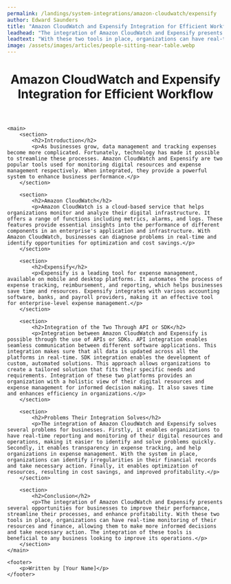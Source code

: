 ```yaml
---
permalink: /landings/system-integrations/amazon-cloudwatch/expensify
author: Edward Saunders
title: "Amazon CloudWatch and Expensify Integration for Efficient Workflow"
leadhead: "The integration of Amazon CloudWatch and Expensify presents several opportunities for businesses to improve their performance, streamline their processes, and enhance profitability"
leadtext: "With these two tools in place, organizations can have real-time monitoring of their resources and finance, allowing them to make more informed decisions and take necessary action. The integration of these tools is beneficial to any business looking to improve its operations."
image: /assets/images/articles/people-sitting-near-table.webp
---
```

<div class="arttext">	<header>
		<h1>Amazon CloudWatch and Expensify Integration for Efficient Workflow</h1>
	</header>

	<main>
		<section>
			<h2>Introduction</h2>
			<p>As businesses grow, data management and tracking expenses become more complicated. Fortunately, technology has made it possible to streamline these processes. Amazon CloudWatch and Expensify are two popular tools used for monitoring digital resources and expense management respectively. When integrated, they provide a powerful system to enhance business performance.</p>
		</section>

		<section>
			<h2>Amazon CloudWatch</h2>
			<p>Amazon CloudWatch is a cloud-based service that helps organizations monitor and analyze their digital infrastructure. It offers a range of functions including metrics, alarms, and logs. These features provide essential insights into the performance of different components in an enterprise's application and infrastructure. With Amazon CloudWatch, businesses can diagnose problems in real-time and identify opportunities for optimization and cost savings.</p>
		</section>

		<section>
			<h2>Expensify</h2>
			<p>Expensify is a leading tool for expense management, available on mobile and desktop platforms. It automates the process of expense tracking, reimbursement, and reporting, which helps businesses save time and resources. Expensify integrates with various accounting software, banks, and payroll providers, making it an effective tool for enterprise-level expense management.</p>
		</section>

		<section>
			<h2>Integration of the Two Through API or SDK</h2>
			<p>Integration between Amazon CloudWatch and Expensify is possible through the use of APIs or SDKs. API integration enables seamless communication between different software applications. This integration makes sure that all data is updated across all the platforms in real-time. SDK integration enables the development of custom, automated solutions. This approach allows organizations to create a tailored solution that fits their specific needs and requirements. Integration of these two platforms provides an organization with a holistic view of their digital resources and expense management for informed decision making. It also saves time and enhances efficiency in organizations.</p>
		</section>

		<section>
			<h2>Problems Their Integration Solves</h2>
			<p>The integration of Amazon CloudWatch and Expensify solves several problems for businesses. Firstly, it enables organizations to have real-time reporting and monitoring of their digital resources and operations, making it easier to identify and solve problems quickly. Secondly, it enables transparency in expense tracking, and help organizations in expense management. With the system in place, organizations can identify irregularities in their financial records and take necessary action. Finally, it enables optimization of resources, resulting in cost savings, and improved profitability.</p>
		</section>

		<section>
			<h2>Conclusion</h2>
			<p>The integration of Amazon CloudWatch and Expensify presents several opportunities for businesses to improve their performance, streamline their processes, and enhance profitability. With these two tools in place, organizations can have real-time monitoring of their resources and finance, allowing them to make more informed decisions and take necessary action. The integration of these tools is beneficial to any business looking to improve its operations.</p>
		</section>
	</main>

	<footer>
		<p>Written by [Your Name]</p>
	</footer>
</div>